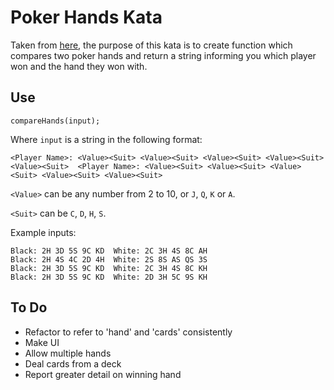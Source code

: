 # Poker Hands Kata

Taken from [here](https://codingdojo.org/kata/PokerHands/), the purpose of this kata is to create function which compares two poker hands and return a string informing you which player won and the hand they won with.

## Use

`compareHands(input);`

Where `input` is a string in the following format:

`<Player Name>: <Value><Suit> <Value><Suit> <Value><Suit> <Value><Suit> <Value><Suit>  <Player Name>: <Value><Suit> <Value><Suit> <Value><Suit> <Value><Suit> <Value><Suit>`

`<Value>` can be any number from 2 to 10, or `J`, `Q`, `K` or `A`.

`<Suit>` can be `C`, `D`, `H`, `S`.

Example inputs:

```
Black: 2H 3D 5S 9C KD  White: 2C 3H 4S 8C AH
Black: 2H 4S 4C 2D 4H  White: 2S 8S AS QS 3S
Black: 2H 3D 5S 9C KD  White: 2C 3H 4S 8C KH
Black: 2H 3D 5S 9C KD  White: 2D 3H 5C 9S KH
```

## To Do

* Refactor to refer to 'hand' and 'cards' consistently
* Make UI
* Allow multiple hands
* Deal cards from a deck
* Report greater detail on winning hand